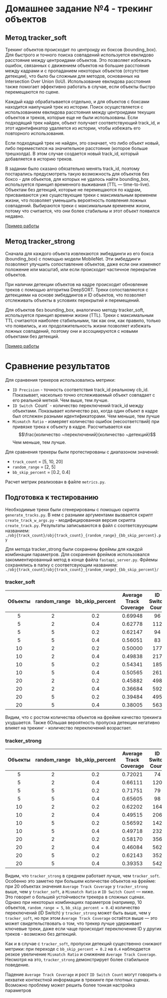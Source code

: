 # Домашнее задание №4 - трекинг объектов
## Метод tracker_soft

Трекинг объектов происходит по центроиду их боксов (bounding_box). Для быстрого и точного поиска совпадений используется евклидово расстояние между центроидами объектов. Это позволяет избежать ошибок, связанных с движением объектов на большие расстояния между кадрами и с пропаданием некоторых объектов (отсутствие детекции), что было бы сложным для методов, основанных на Intersection Over Union (IoU). Использование евклидова расстояния также помогает эффективно работать в случае, если объекты быстро перемещаются по сцене.

Каждый кадр обрабатывается отдельно, и для объектов с боксами находится наилучший трек из истории. Поиск осуществляется с использованием евклидова расстояния между центроидами текущих объектов и треков, которые еще не были использованы. Если подходящий трек найден, объект получает соответствующий track_id, и этот идентификатор удаляется из истории, чтобы избежать его повторного использования.

Если подходящий трек не найден, это означает, что либо объект новый, либо переместился на значительное расстояние (которое больше трешхолда). В этом случае создается новый track_id, который добавляется в историю треков.

В задании было сказано обязательно менять track_id, поэтому постарались предусмотреть такую возможность для объектов без боксо - для объектов, для которых не удалось найти bounding_box, используется принцип временного выживания (TTL — time-to-live). Объектам без детекций, которые не перемещаются по кадрам, присваиваются уже существующие треки с максимальным временем жизни, что позволяет уменьшить вероятность появления ложных совпадений. Выбираются треки с максимальным временем жизни, потому что считается, что они более стабильны и этот объект появился недавно.

[Пример работы](https://drive.google.com/file/d/1LVov9K9lbrnro_7QcBmmjrP0XixUd8P8/view?usp=sharing)
## Метод tracker_strong

Сначала для каждого объекта извлекаются эмбеддинги из его бокса (bounding_box) с помощью модели MobileNet. Эти эмбеддинги позволяют улучшить сопоставление объектов, даже если они изменяют положение или масштаб, или если происходит частичное перекрытие объектов.

При наличии детекции объектов на кадре происходит обновление треков с помощью алгоритма DeepSORT. Треки сопоставляются с детекциями на основе эмбеддингов и ID объектов, что позволяет отслеживать объекты в условиях перекрытий и перемещений.

Для объектов без bounding_box, аналогично методу tracker_soft, используется принцип времени жизни (TTL). Треки с максимальным TTL считаются наиболее стабильными, так как они, как правило, только что появились, и их продолжительность жизни позволяет избежать ложных совпадений, поэтому они и ассоциируются с новыми объектами без детекций.

[Пример работы](https://drive.google.com/file/d/1GVhHXXRHKJcF7Ryt71S8H-XuCRIA-gjZ/view?usp=sharing)
# Сравнение результатов
Для сранвения трекеров использовались метрики:
-  `ID Precision` - точность соответствия track_id реальному cb_id. Показывает, насколько точно отслеживаемый объект совпадает с его реальной меткой. Чем выше, тем лучше.
- `ID Switch `Count` - количество переключений track_id между объектами. Показывает количество раз, когда один объект в кадре был отслежен разными идентификаторами. Чем меньше, тем лучше
- `Mismatch Ratio` - измеряет количество ошибок (несоответствий) при привязке трека к объекту в кадре. Рассчитывается как $$\frac{количество ~переключений}{количество ~детекций}$$ Чем меньше, тем лучше.

Для сравнения трекеры были протестированы с диапазоном значений:
- `track_count` = [5, 10, 20]
- `random_range` = [2, 5]
- `bb_skip_percent` = [0.2, 0.4]

Расчет метрик реализован в файле `metrics.py`.

## Подготовка к тестированию
Необходимые треки были сгенерированы с помощью скрипта `generate_tracks.py`. В нем с разными аргументами вызвается скрипт `create_track_w_args.py` - модифицированная версия скрипта `create_track.py`. Результаты записываются в файл с соответсвуующим названием: `./obj{track_count}/obj{track_count}_{random_range}_{bb_skip_percent}.py`

Для метода tracker_strong были сохранены фреймы для каждой комбинации параметров. Для сохранения фреймов использовался закомментированный метод в конце файла `fastapi_server.py`. Фрйемы сохранялись в папку с соответсвующим названием: `./obj{track_count}/obj{track_count}_{random_range}_{bb_skip_percent}/`
### tracker_soft

| Объекты | random_range | bb_skip_percent | Average Track Coverage | ID Switch Count | Mismatch Ratio |
|:-------:|:------------:|:---------------:|:------------:|:---------------:|:--------------:|
|   5     |      2       |       0.2       |   0.69948    |       96        |     0.59627    |
|   5     |      2       |       0.4       |   0.62778    |      112        |     1.02752    |
|   5     |      5       |       0.2       |   0.62147    |       94        |     0.69630    |
|   5     |      5       |       0.4       |   0.56051    |       83        |     0.90217    |
|  10     |      2       |       0.2       |   0.50000    |      177        |     0.67045    |
|  10     |      2       |       0.4       |   0.49838    |      217        |     1.11856    |
|  10     |      5       |       0.2       |   0.54341    |      185        |     0.72835    |
|  10     |      5       |       0.4       |   0.50565    |      261        |     1.24880    |
|  20     |      2       |       0.2       |   0.45882    |      498        |     0.79680    |
|  20     |      2       |       0.4       |   0.36684    |      592        |     1.32438    |
|  20     |      5       |       0.2       |   0.39484    |      495        |     0.85492    |
|  20     |      5       |       0.4       |   0.38005    |      563        |     1.23465    |

Видим, что с ростом количества объектов на фрейме качество трекинга ухудшается. Также бОльшая вероятность пропуска детекции негативно влияет на трекинг - количество переключений возрастает.
### tracker_strong


| Объекты | random_range | bb_skip_percent | Average Track Coverage | ID Switch Count | Mismatch Ratio |
|:-------:|:------------:|:---------------:|:------------:|:---------------:|:--------------:|
|   5     |      2       |       0.2       |   0.72021    |       74        |     0.45963    |
|   5     |      2       |       0.4       |   0.66111    |      120        |     1.10092    |
|   5     |      5       |       0.2       |   0.71751    |       79        |     0.58519    |
|   5     |      5       |       0.4       |   0.65605    |       98        |     1.06522    |
|  10     |      2       |       0.2       |   0.62202    |      164        |     0.62121    |
|  10     |      2       |       0.4       |   0.49515    |      206        |     1.06186    |
|  10     |      5       |       0.2       |   0.56592    |      142        |     0.55906    |
|  10     |      5       |       0.4       |   0.49718    |      232        |     1.11005    |
|  20     |      2       |       0.2       |   0.58170    |      356        |     0.56960    |
|  20     |      2       |       0.4       |   0.46084    |      562        |     1.25727    |
| 20      | 5            | 0.2             | 0.62143      | 352             | 0.60794        |
| 20      | 5            | 0.4             | 0.39353      | 542             | 1.188596       |

Видим, что `tracker_strong` в среднем работает лучше, чем `tracker_soft`. Особенно это заметно при большем количестве объектов на фрейме: при 20 объектах значения `Average Track Coverage` у `tracker_strong` выше, чем у `tracker_soft`, а `Mismatch Ratio` и `ID Switch Count` — ниже. Это говорит о большей устойчивости трекера в сложных сценах. Однако при некоторых комбинациях параметров (например, 10 объектов, `random_range = 5`, `bb_skip_percent = 0.4`) количество переключений (ID Switch) у `tracker_strong` может быть выше, чем у `tracker_soft`, но при этом `Average Track Coverage` остаётся выше — это может свидетельствовать о том, что трекер лучше удерживает ключевые треки, даже если чаще происходит переключение ID у других треков - возможно без детекций.

Как и в случае с `tracker_soft`, пропуски детекций существенно снижают метрики: при переходе с `bb_skip_percent = 0.2` на `0.4` наблюдается резкое увеличение `Mismatch Ratio` и снижение `Average Track Coverage`. Несмотря на это, `tracker_strong` демонстрирует более стабильное поведение.

Падение `Average Track Coverage` и рост `ID Switch Count` могут говорить о нехватке контекстной информации в трекинге при плотных сценах. Возможно проблему может решить более тонкая настройка параметров
